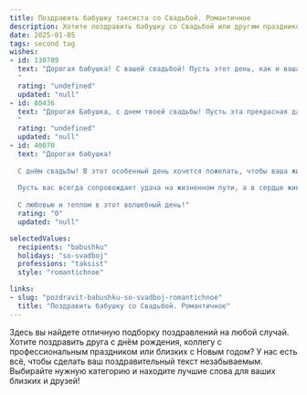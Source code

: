 ```yaml
---
title: Поздравить бабушку таксиста со Свадьбой. Романтичное
description: Хотите поздравить бабушку со Свадьбой или другим праздником? Наш ИИ создаст незабываемое поздравление, а вы обязательно выделитесь среди других.  
date: 2025-01-05
tags: second tag
wishes:
- id: 130789
  text: "Дорогая бабушка! С вашей свадьбой! Пусть этот день, как и ваша долгая совместная жизнь, будет полон любви, нежности и счастья!  Пусть каждый прожитый вместе год будет подобен прекрасному путешествию, где вы, как опытные таксисты,  ловко объезжаете все неровности, а на пути встречается только радость и взаимное понимание! Желаю вам еще долгих лет счастья, здоровья и любви!
  "
  rating: "undefined"
  updated: "null"
- id: 80436
  text: "Дорогая Бабушка, с днем твоей свадьбы! Пусть эта прекрасная дата станет началом новой главы в вашей жизни, наполненной любовью, счастьем и бесконечными романтичными прогулками по городу, словно вы снова молоды и только начинаете свой путь вместе. Пусть каждый вечер, как и первые дни вашей встречи, будет  полон нежности и тепла, а каждый новый километр жизни, проехав его бок о бок, станет ещё более значимым благодаря вашей любви!
  "
  rating: "undefined"
  updated: "null"
- id: 40070
  text: "Дорогая бабушка!
  
  С днём свадьбы! В этот особенный день хочется пожелать, чтобы ваша жизнь была полна радости, любви и счастья, как яркая поездка по бескрайним просторам. Пусть каждый ваш совместный момент будет таким же прекрасным, как утренний рассвет, а каждый вечер — полон нежности и тепла.
  
  Пусть вас всегда сопровождает удача на жизненном пути, а в сердце живёт любовь, словно верный друг, что всегда подвозит к самым ярким моментам жизни. Ваша мудрость и доброта — это настоящее сокровище, которое освещает путь всем, кто рядом.
  
  С любовью и теплом в этот волшебный день!"
  rating: "0"
  updated: "null"

selectedValues:
  recipients: "babushku"
  holidays: "so-svadboj"
  professions: "taksist"
  style: "romantichnoe"

links:
- slug: "pozdravit-babushku-so-svadboj-romantichnoe"
  title: "Поздравить бабушку со Свадьбой. Романтичное"
---
```


Здесь вы найдете отличную подборку поздравлений на любой случай. 
Хотите поздравить друга с днём рождения, коллегу с профессиональным праздником или близких с Новым годом? У нас есть всё, чтобы сделать ваш поздравительный текст незабываемым. Выбирайте нужную категорию и находите лучшие слова для ваших близких и друзей!
